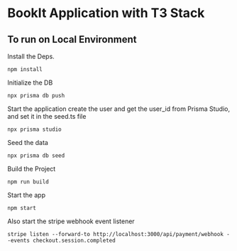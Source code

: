 # BookIt Application with T3 Stack

## To run on Local Environment

Install the Deps.

`npm install`

Initialize the DB

`npx prisma db push`

Start the application create the user and get the user_id from Prisma Studio, and set it in the seed.ts file

`npx prisma studio`

Seed the data

`npx prisma db seed`

Build the Project

`npm run build`

Start the app

`npm start`

Also start the stripe webhook event listener

`stripe listen --forward-to http://localhost:3000/api/payment/webhook --events checkout.session.completed`
